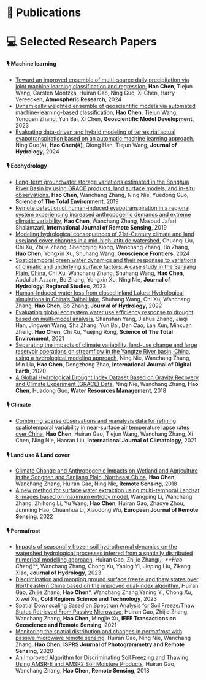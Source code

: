 
# 📝 Publications

# 💻 Selected Research Papers

#### 🎙 Machine learning
- [Toward an improved ensemble of multi-source daily precipitation via joint machine learning classification and regression](https://doi.org/10.1016/j.atmosres.2024.107385), **Hao Chen**, Tiejun Wang, Carsten Montzka, Huiran Gao, Ning Guo, Xi Chen, Harry Vereecken, **Atmospheric Research**, 2024
- [Dynamically weighted ensemble of geoscientific models via automated machine-learning-based classification](https://doi.org/10.5194/gmd-16-5685-2023), **Hao Chen**, Tiejun Wang, Yonggen Zhang, Yun Bai, Xi Chen, **Geoscientific Model Development**, 2023
- [Evaluating data-driven and hybrid modeling of terrestrial actual evapotranspiration based on an automatic machine learning approach](https://doi.org/10.1016/j.jhydrol.2023.130594), Ning Guo(#), **Hao Chen(#)**, Qiong Han, Tiejun Wang, **Journal of Hydrology**, 2024

#### 🎙 Ecohydrology
- [Long-term groundwater storage variations estimated in the Songhua River Basin by using GRACE products, land surface models, and in-situ observations](https://doi.org/10.1016/j.scitotenv.2018.08.352), **Hao Chen**, Wanchang Zhang, Ning Nie, Yuedong Guo, **Science of The Total Environment**, 2019
- [Remote detection of human-induced evapotranspiration in a regional system experiencing increased anthropogenic demands and extreme climatic variability](https://doi.org/10.1080/01431161.2018.1523590), **Hao Chen**, Wanchang Zhang, Masoud Jafari Shalamzari, **International Journal of Remote Sensing**, 2019
- [Modeling hydrological consequences of 21st-Century climate and land use/land cover changes in a mid-high latitude watershed](https://doi.org/10.1016/j.gsf.2024.101819), Chuanqi Liu, Chi Xu, Zhijie Zhang, Shengqing Xiong, Wanchang Zhang, Bo Zhang, **Hao Chen**, Yongxin Xu, Shuhang Wang, **Geoscience Frontiers**, 2024
- [Spatiotemporal green water dynamics and their responses to variations of climatic and underlying surface factors: A case study in the Sanjiang Plain, China](https://doi.org/10.1016/j.ejrh.2022.101303), Chi Xu, Wanchang Zhang, Shuhang Wang, **Hao Chen**, Abdullah Azzam, Bo Zhang, Yongxin Xu, Ning Nie, **Journal of Hydrology: Regional Studies**, 2023
- [Human-Induced water loss from closed inland Lakes: Hydrological simulations in China’s Daihai lake](https://doi.org/10.1016/j.jhydrol.2022.127552), Shuhang Wang, Chi Xu, Wanchang Zhang, **Hao Chen**, Bo Zhang, **Journal of Hydrology**, 2022
- [Evaluating global ecosystem water use efficiency response to drought based on multi-model analysis](https://doi.org/10.1016/j.scitotenv.2021.146356), Shanshan Yang, Jiahua Zhang, Jiaqi Han, Jingwen Wang, Sha Zhang, Yun Bai, Dan Cao, Lan Xun, Minxuan Zheng, **Hao Chen**, Chi Xu, Yuejing Rong, **Science of The Total Environment**, 2021
- [Separating the impacts of climate variability, land-use change and large reservoir operations on streamflow in the Yangtze River basin, China, using a hydrological modeling approach](https://doi.org/10.1080/17538947.2020.1812740), Ning Nie, Wanchang Zhang, Min Liu, **Hao Chen**, Dengzhong Zhao, **International Journal of Digital Earth**, 2020
- [A Global Hydrological Drought Index Dataset Based on Gravity Recovery and Climate Experiment (GRACE) Data](https://doi.org/10.1007/s11269-017-1869-1), Ning Nie, Wanchang Zhang, **Hao Chen**, Huadong Guo, **Water Resources Management**, 2018

#### 🎙 Climate
- [Combining sparse observations and reanalysis data for refining spatiotemporal variability in near-surface air temperature lapse rates over China](https://doi.org/10.1002/joc.7226), **Hao Chen**, Huiran Gao, Tiejun Wang, Wanchang Zhang, Xi Chen, Ning Nie, Haoran Liu, **International Journal of Climatology**, 2021

#### 🎙 Land use & Land cover
- [Climate Change and Anthropogenic Impacts on Wetland and Agriculture in the Songnen and Sanjiang Plain, Northeast China](https://doi.org/10.3390/rs10030356), **Hao Chen**, Wanchang Zhang, Huiran Gao, Ning Nie, **Remote Sensing**, 2018
- [A new method for surface water extraction using multi-temporal Landsat 8 images based on maximum entropy model](https://doi.org/10.1080/22797254.2022.2062054), Wangping Li, Wanchang Zhang, Zhihong Li, Yu Wang, **Hao Chen**, Huiran Gao, Zhaoye Zhou, Junming Hao, Chuanhua Li, Xiaodong Wu, **European Journal of Remote Sensing**, 2022

#### 🎙 Permafrost
- [Impacts of seasonally frozen soil hydrothermal dynamics on the watershed hydrological processes inferred from a spatially distributed numerical modelling approach](https://doi.org/10.1016/j.jhydrol.2023.129947), Huiran Gao, Zhijie Zhang(*), **Hao Chen(*)**, Wanchang Zhang, Chong Xu, Yaning Yi, Jinping Liu, Zikang Xiao, **Journal of Hydrology**, 2023
- [Discrimination and mapping ground surface freeze and thaw states over Northeastern China based on the improved dual-index algorithm](https://doi.org/10.1016/j.coldregions.2023.103963), Huiran Gao, Zhijie Zhang, **Hao Chen***, Wanchang Zhang,Yaning Yi, Chong Xu, Xiwei Xu, **Cold Regions Science and Technology**, 2023
- [Spatial Downscaling Based on Spectrum Analysis for Soil Freeze/Thaw Status Retrieved From Passive Microwave](https://doi.org/10.1109/TGRS.2021.3051683), Huiran Gao, Zhijie Zhang, Wanchang Zhang, **Hao Chen**, Mingjie Xu, **IEEE Transactions on Geoscience and Remote Sensing**, 2021
- [Monitoring the spatial distribution and changes in permafrost with passive microwave remote sensing](https://doi.org/10.1016/j.isprsjprs.2020.10.011), Huiran Gao, Ning Nie, Wanchang Zhang, **Hao Chen**, **ISPRS Journal of Photogrammetry and Remote Sensing**, 2020
- [An Improved Algorithm for Discriminating Soil Freezing and Thawing Using AMSR-E and AMSR2 Soil Moisture Products](https://doi.org/10.3390/rs10111697), Huiran Gao, Wanchang Zhang, **Hao Chen**, **Remote Sensing**, 2018
